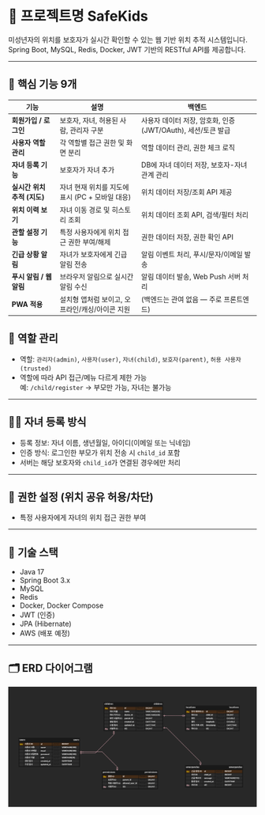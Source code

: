 # 📁 프로젝트명  SafeKids 

미성년자의 위치를 보호자가 실시간 확인할 수 있는 웹 기반 위치 추적 시스템입니다.  
Spring Boot, MySQL, Redis, Docker, JWT 기반의 RESTful API를 제공합니다.

---

## 🎯 핵심 기능 9개

| 기능 | 설명 | 백엔드 |
|------|------|--------|
| **회원가입 / 로그인** | 보호자, 자녀, 허용된 사람, 관리자 구분 | 사용자 데이터 저장, 암호화, 인증 (JWT/OAuth), 세션/토큰 발급 |
| **사용자 역할 관리** | 각 역할별 접근 권한 및 화면 분리 | 역할 데이터 관리, 권한 체크 로직 |
| **자녀 등록 기능** | 보호자가 자녀 추가 | DB에 자녀 데이터 저장, 보호자-자녀 관계 관리 |
| **실시간 위치 추적 (지도)** | 자녀 현재 위치를 지도에 표시 (PC + 모바일 대응) | 위치 데이터 저장/조회 API 제공 |
| **위치 이력 보기** | 자녀 이동 경로 및 히스토리 조회 | 위치 데이터 조회 API, 검색/필터 처리 |
| **관할 설정 기능** | 특정 사용자에게 위치 접근 권한 부여/해제 | 권한 데이터 저장, 권한 확인 API |
| **긴급 상황 알림** | 자녀가 보호자에게 긴급 알림 전송 | 알림 이벤트 처리, 푸시/문자/이메일 발송 |
| **푸시 알림 / 웹 알림** | 브라우저 알림으로 실시간 알림 수신 | 알림 데이터 발송, Web Push 서버 처리 |
| **PWA 적용** | 설치형 앱처럼 보이고, 오프라인/캐싱/아이콘 지원 | (백엔드는 관여 없음 — 주로 프론트엔드) |


## 🔐 역할 관리

- 역할: `관리자(admin)`, `사용자(user)`, `자녀(child)`, `보호자(parent)`, `허용 사용자(trusted)`
- 역할에 따라 API 접근/메뉴 다르게 제한 가능  
  예: `/child/register` → 부모만 가능, 자녀는 불가능

---

## 👨‍👧 자녀 등록 방식

- 등록 정보: 자녀 이름, 생년월일, 아이디(이메일 또는 닉네임)
- 인증 방식: 로그인한 부모가 위치 전송 시 `child_id` 포함
- 서버는 해당 보호자와 `child_id`가 연결된 경우에만 처리 

---

## 🔐 권한 설정 (위치 공유 허용/차단)

- 특정 사용자에게 자녀의 위치 접근 권한 부여



---

## 🔧 기술 스택

- Java 17
- Spring Boot 3.x
- MySQL
- Redis
- Docker, Docker Compose
- JWT (인증)
- JPA (Hibernate)
- AWS (배포 예정)

---

## 🗂 ERD 다이어그램

![ERD 다이어그램](./docs/ERD.png)


